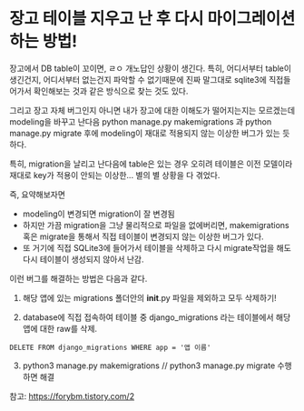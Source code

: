 # 장고 테이블 지우고 난 후 다시 마이그레이션 하는 방법!

장고에서 DB table이 꼬이면, ㄹㅇ 개노답인 상황이 생긴다. 특히, 어디서부터 table이 생긴건지, 어디서부터 없는건지 파악할 수 없기때문에 진짜 말그대로 sqlite3에 직접들어가서 확인해보는 것과 같은 방식으로 찾는 것도 있다. 

그리고 장고 자체 버그인지 아니면 내가 장고에 대한 이해도가 떨어지는지는 모르겠는데 modeling을 바꾸고 난다음 python manage.py makemigrations 과 python manage.py migrate 후에 modeling이 재대로 적용되지 않는 이상한 버그가 있는 듯하다. 

특히, migration을 날리고 난다음에 table은 있는 경우 오히려 테이블은 이전 모델이라 재대로 key가 적용이 안되는 이상한... 별의 별 상황을 다 겪었다. 

즉, 요약해보자면 

- modeling이 변경되면 migration이 잘 변경됨 
- 하지만 가끔 migration을 그냥 물리적으로 파일을 없에버리면, makemigrations 혹은 migrate을 통해서 직접 테이블이 변경되지 않는 이상한 버그가 있다. 
- 또 거기에 직접 SQLite3에 들어가서 테이블을 삭제하고 다시 migrate작업을 해도 다시 테이블이 생성되지 않아서 난감.



이런 버그를 해결하는 방법은 다음과 같다.



1. 해당 앱에 있는 migrations 폴더안의  __init__.py 파일을 제외하고 모두 삭제하기!

2. database에 직접 접속하여 테이블 중 django_migrations 라는 테이블에서 해당 앱에 대한 raw를 삭제.

`DELETE FROM django_migrations WHERE app = '앱 이름'`

3. python3 manage.py makemigrations // python3 manage.py migrate 수행 하면 해결



참고: https://forybm.tistory.com/2 